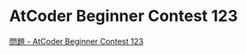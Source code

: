 AtCoder Beginner Contest 123
===

[問題 - AtCoder Beginner Contest 123](https://atcoder.jp/contests/abc123/tasks)
